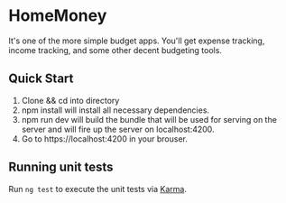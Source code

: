 # HomeMoney

It's one of the more simple budget apps.
You'll get expense tracking, income tracking, and some other decent budgeting tools.

## Quick Start
1. Clone && cd into directory
2. npm install     will install all necessary dependencies.
3. npm run dev     will build the bundle that will be used for serving on the server and will fire up the server on localhost:4200.
4. Go to https://localhost:4200 in your brouser.



## Running unit tests

Run `ng test` to execute the unit tests via [Karma](https://karma-runner.github.io).


